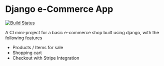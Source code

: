 # Django e-Commerce App
[![Build Status](https://travis-ci.org/pramcistudent/django-ecommerce.svg?branch=master)](https://travis-ci.org/pramcistudent/django-ecommerce)

A CI mini-project for a basic e-commerce shop built using django, with the following features
- Products / Items for sale
- Shopping cart
- Checkout with Stripe Integration